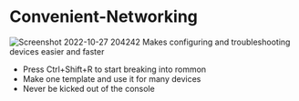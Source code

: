 # Convenient-Networking
![Screenshot 2022-10-27 204242](https://user-images.githubusercontent.com/45099803/198423345-e4f4554a-bf9e-4ce9-a4bd-4ae00d444314.png)
Makes configuring and troubleshooting devices easier and faster
<ul>
<li>Press Ctrl+Shift+R to start breaking into rommon</li>
<li>Make one template and use it for many devices</li>
<li>Never be kicked out of the console</li>
<ul>
